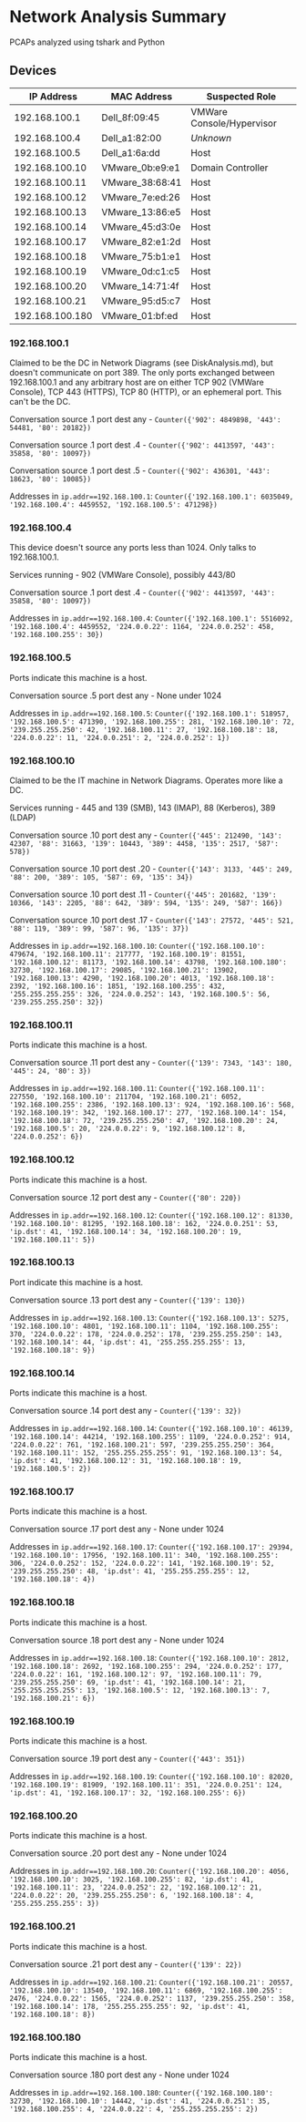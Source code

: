 # Network Analysis Summary

PCAPs analyzed using tshark and Python

## Devices

IP Address      | MAC Address     | Suspected Role
--------------- | --------------- | --------------
192.168.100.1   | Dell_8f:09:45   | VMWare Console/Hypervisor
192.168.100.4   | Dell_a1:82:00   | *Unknown*
192.168.100.5   | Dell_a1:6a:dd   | Host
192.168.100.10  | VMware_0b:e9:e1 | Domain Controller
192.168.100.11  | VMware_38:68:41 | Host
192.168.100.12  | VMware_7e:ed:26 | Host
192.168.100.13  | VMware_13:86:e5 | Host
192.168.100.14  | VMware_45:d3:0e | Host
192.168.100.17  | VMware_82:e1:2d | Host
192.168.100.18  | VMware_75:b1:e1 | Host
192.168.100.19  | VMware_0d:c1:c5 | Host
192.168.100.20  | VMware_14:71:4f | Host
192.168.100.21  | VMware_95:d5:c7 | Host
192.168.100.180 | VMware_01:bf:ed | Host

### 192.168.100.1

Claimed to be the DC in Network Diagrams (see DiskAnalysis.md), but doesn't communicate on port 389. The only ports exchanged between 192.168.100.1 and any arbitrary host are on either TCP 902 (VMWare Console), TCP 443 (HTTPS), TCP 80 (HTTP), or an ephemeral port. This can't be the DC.

Conversation source .1 port dest any - `Counter({'902': 4849898, '443': 54481, '80': 20182})`

Conversation source .1 port dest .4 - `Counter({'902': 4413597, '443': 35858, '80': 10097})`

Conversation source .1 port dest .5 - `Counter({'902': 436301, '443': 18623, '80': 10085})`

Addresses in `ip.addr==192.168.100.1`:
`Counter({'192.168.100.1': 6035049, '192.168.100.4': 4459552, '192.168.100.5': 471298})`

### 192.168.100.4

This device doesn't source any ports less than 1024. Only talks to 192.168.100.1.

Services running - 902 (VMWare Console), possibly 443/80

Conversation source .1 port dest .4 - `Counter({'902': 4413597, '443': 35858, '80': 10097})`

Addresses in `ip.addr==192.168.100.4`:
`Counter({'192.168.100.1': 5516092, '192.168.100.4': 4459552, '224.0.0.22': 1164, '224.0.0.252': 458, '192.168.100.255': 30})`

### 192.168.100.5

Ports indicate this machine is a host.

Conversation source .5 port dest any - None under 1024

Addresses in `ip.addr==192.168.100.5`:
`Counter({'192.168.100.1': 518957, '192.168.100.5': 471390, '192.168.100.255': 281, '192.168.100.10': 72, '239.255.255.250': 42, '192.168.100.11': 27, '192.168.100.18': 18, '224.0.0.22': 11, '224.0.0.251': 2, '224.0.0.252': 1})`

### 192.168.100.10

Claimed to be the IT machine in Network Diagrams. Operates more like a DC.

Services running - 445 and 139 (SMB), 143 (IMAP), 88 (Kerberos), 389 (LDAP)

Conversation source .10 port dest any - `Counter({'445': 212490, '143': 42307, '88': 31663, '139': 10443, '389': 4458, '135': 2517, '587': 578})`

Conversation source .10 port dest .20 - `Counter({'143': 3133, '445': 249, '88': 200, '389': 105, '587': 69, '135': 34})`

Conversation source .10 port dest .11 - `Counter({'445': 201682, '139': 10366, '143': 2205, '88': 642, '389': 594, '135': 249, '587': 166})`

Conversation source .10 port dest .17 - `Counter({'143': 27572, '445': 521, '88': 119, '389': 99, '587': 96, '135': 37})`

Addresses in `ip.addr==192.168.100.10`:
`Counter({'192.168.100.10': 479674, '192.168.100.11': 217777, '192.168.100.19': 81551, '192.168.100.12': 81173, '192.168.100.14': 43798, '192.168.100.180': 32730, '192.168.100.17': 29085, '192.168.100.21': 13902, '192.168.100.13': 4290, '192.168.100.20': 4013, '192.168.100.18': 2392, '192.168.100.16': 1851, '192.168.100.255': 432, '255.255.255.255': 326, '224.0.0.252': 143, '192.168.100.5': 56, '239.255.255.250': 32})`

### 192.168.100.11

Ports indicate this machine is a host.

Conversation source .11 port dest any - `Counter({'139': 7343, '143': 180, '445': 24, '80': 3})`

Addresses in `ip.addr==192.168.100.11`:
`Counter({'192.168.100.11': 227550, '192.168.100.10': 211704, '192.168.100.21': 6052, '192.168.100.255': 2386, '192.168.100.13': 924, '192.168.100.16': 568, '192.168.100.19': 342, '192.168.100.17': 277, '192.168.100.14': 154, '192.168.100.18': 72, '239.255.255.250': 47, '192.168.100.20': 24, '192.168.100.5': 20, '224.0.0.22': 9, '192.168.100.12': 8, '224.0.0.252': 6})`

### 192.168.100.12

Ports indicate this machine is a host.

Conversation source .12 port dest any - `Counter({'80': 220})`

Addresses in `ip.addr==192.168.100.12`:
`Counter({'192.168.100.12': 81330, '192.168.100.10': 81295, '192.168.100.18': 162, '224.0.0.251': 53, 'ip.dst': 41, '192.168.100.14': 34, '192.168.100.20': 19, '192.168.100.11': 5})`

### 192.168.100.13

Port indicate this machine is a host.

Conversation source .13 port dest any - `Counter({'139': 130})`

Addresses in `ip.addr==192.168.100.13`:
`Counter({'192.168.100.13': 5275, '192.168.100.10': 4801, '192.168.100.11': 1104, '192.168.100.255': 370, '224.0.0.22': 178, '224.0.0.252': 178, '239.255.255.250': 143, '192.168.100.14': 44, 'ip.dst': 41, '255.255.255.255': 13, '192.168.100.18': 9})`

### 192.168.100.14

Ports indicate this machine is a host.

Conversation source .14 port dest any - `Counter({'139': 32})`

Addresses in `ip.addr==192.168.100.14`:
`Counter({'192.168.100.10': 46139, '192.168.100.14': 44214, '192.168.100.255': 1109, '224.0.0.252': 914, '224.0.0.22': 761, '192.168.100.21': 597, '239.255.255.250': 364, '192.168.100.11': 152, '255.255.255.255': 91, '192.168.100.13': 54, 'ip.dst': 41, '192.168.100.12': 31, '192.168.100.18': 19, '192.168.100.5': 2})`

### 192.168.100.17

Ports indicate this machine is a host.

Conversation source .17 port dest any - None under 1024

Addresses in `ip.addr==192.168.100.17`:
`Counter({'192.168.100.17': 29394, '192.168.100.10': 17956, '192.168.100.11': 340, '192.168.100.255': 306, '224.0.0.252': 152, '224.0.0.22': 141, '192.168.100.19': 52, '239.255.255.250': 48, 'ip.dst': 41, '255.255.255.255': 12, '192.168.100.18': 4})`

### 192.168.100.18

Ports indicate this machine is a host.

Conversation source .18 port dest any - None under 1024

Addresses in `ip.addr==192.168.100.18`:
`Counter({'192.168.100.10': 2812, '192.168.100.18': 2692, '192.168.100.255': 294, '224.0.0.252': 177, '224.0.0.22': 161, '192.168.100.12': 97, '192.168.100.11': 79, '239.255.255.250': 69, 'ip.dst': 41, '192.168.100.14': 21, '255.255.255.255': 13, '192.168.100.5': 12, '192.168.100.13': 7, '192.168.100.21': 6})`

### 192.168.100.19

Ports indicate this machine is a host.

Conversation source .19 port dest any - `Counter({'443': 351})`

Addresses in `ip.addr==192.168.100.19`:
`Counter({'192.168.100.10': 82020, '192.168.100.19': 81909, '192.168.100.11': 351, '224.0.0.251': 124, 'ip.dst': 41, '192.168.100.17': 32, '192.168.100.255': 6})`

### 192.168.100.20

Ports indicate this machine is a host.

Conversation source .20 port dest any - None under 1024

Addresses in `ip.addr==192.168.100.20`:
`Counter({'192.168.100.20': 4056, '192.168.100.10': 3025, '192.168.100.255': 82, 'ip.dst': 41, '192.168.100.11': 23, '224.0.0.252': 22, '192.168.100.12': 21, '224.0.0.22': 20, '239.255.255.250': 6, '192.168.100.18': 4, '255.255.255.255': 3})`

### 192.168.100.21

Ports indicate this machine is a host.

Conversation source .21 port dest any - `Counter({'139': 22})`

Addresses in `ip.addr==192.168.100.21`:
`Counter({'192.168.100.21': 20557, '192.168.100.10': 13540, '192.168.100.11': 6869, '192.168.100.255': 2476, '224.0.0.22': 1565, '224.0.0.252': 1137, '239.255.255.250': 358, '192.168.100.14': 178, '255.255.255.255': 92, 'ip.dst': 41, '192.168.100.18': 8})`

### 192.168.100.180

Ports indicate this machine is a host.

Conversation source .180 port dest any - None under 1024

Addresses in `ip.addr==192.168.100.180`:
`Counter({'192.168.100.180': 32730, '192.168.100.10': 14442, 'ip.dst': 41, '224.0.0.251': 35, '192.168.100.255': 4, '224.0.0.22': 4, '255.255.255.255': 2})`
